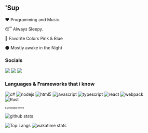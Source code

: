 ## 'Sup


❤ Programming and Music.

😴 Always Sleepy.

🎨 Favorite Colors Pink & Blue

🌑 Mostly awake in the Night


### Socials
[<img src="https://img.shields.io/badge/Kiramilyy%20-%231DA1F2.svg?&style=for-the-badge&logo=Twitter&logoColor=white"/>](https://twitter.com/Kiramilyy)
[<img src="https://img.shields.io/badge/Kiramily%20-%239146FF.svg?&style=for-the-badge&logo=Twitch&logoColor=white"/>](https://twitch.tv/Kiramily)
[<img src="https://img.shields.io/badge/Kiramily%20-%23FF0000.svg?&style=for-the-badge&logo=YouTube&logoColor=white"/>](https://www.youtube.com/channel/UCS_O0E2jFmL7m_96-P3Pr7Q)

### Languages & Frameworks that i know
![c#](https://img.shields.io/badge/c%23%20-%23239120.svg?&style=for-the-badge&logo=c-sharp&logoColor=white)
![nodejs](https://img.shields.io/badge/node.js%20-%2343853D.svg?&style=for-the-badge&logo=node.js&logoColor=white)
![html5](https://img.shields.io/badge/html5%20-%23E34F26.svg?&style=for-the-badge&logo=html5&logoColor=white)
![javascript](https://img.shields.io/badge/javascript%20-%23323330.svg?&style=for-the-badge&logo=javascript&logoColor=%23F7DF1E)
![typescript](https://img.shields.io/badge/typescript%20-%23007ACC.svg?&style=for-the-badge&logo=typescript&logoColor=white)
![react](https://img.shields.io/badge/react%20-%2320232a.svg?&style=for-the-badge&logo=react&logoColor=%2361DAFB)
![webpack](https://img.shields.io/badge/webpack%20-%238DD6F9.svg?&style=for-the-badge&logo=webpack&logoColor=black)
![Rust](https://img.shields.io/badge/rust-%23000000.svg?style=for-the-badge&logo=rust&logoColor=white)

<span style="font-size: 8px">*& probably more*</span>

![github stats](https://github-readme-stats.vercel.app/api?username=Kiramily&theme=dracula&count_private=true)


![Top Langs](https://github-readme-stats.vercel.app/api/top-langs/?username=Kiramily&langs_count=8)
![wakatime stats](https://github-readme-stats.vercel.app/api/wakatime?username=Kiramily)
